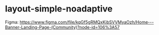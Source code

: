 # layout-simple-noadaptive
Figma: https://www.figma.com/file/kqGf5gRMQxKibSVVMyaOzh/Home---Banner-Landing-Page-(Community)?node-id=106%3A57
